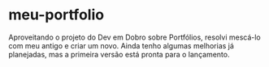 # meu-portfolio
 Aproveitando o projeto do Dev em Dobro sobre Portfólios, resolvi mescá-lo com meu antigo e criar um novo. Ainda tenho algumas melhorias já planejadas, mas a primeira versão está pronta para o lançamento.
